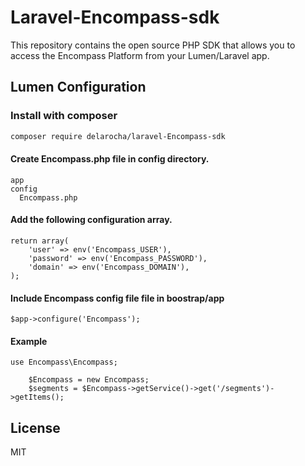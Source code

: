 # Laravel-Encompass-sdk
This repository contains the open source PHP SDK that allows you to access the Encompass Platform from your Lumen/Laravel app.

## Lumen Configuration

### Install with composer

```sh
composer require delarocha/laravel-Encompass-sdk
```

#### Create Encompass.php file in config directory.
```
app
config
  Encompass.php
```


#### Add the following configuration array.    
```
return array(
    'user' => env('Encompass_USER'),
    'password' => env('Encompass_PASSWORD'),
    'domain' => env('Encompass_DOMAIN'),
);
```

#### Include Encompass config file file in boostrap/app   
```
$app->configure('Encompass');
```


#### Example
```
use Encompass\Encompass;

    $Encompass = new Encompass;
    $segments = $Encompass->getService()->get('/segments')->getItems();
```

License
----

MIT

